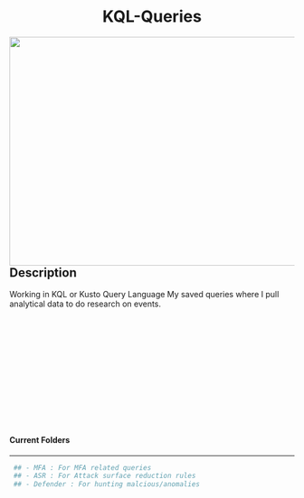 <h1 align ="center">KQL-Queries</h1>
<img align="left" width="525" height="405" src="https://i.imgur.com/gOSSifW.png)">

<h2 align="Left"> Description</h2>

Working in KQL or Kusto Query Language My saved queries where I pull analytical data to do research on events.
<br />
<br />
<br />
<br />
<br />
<br />
<br />
<br />
<br />
<br />
<br />
<br />
<br />
#### Current Folders
-------------------
```python
 ## - MFA : For MFA related queries
 ## - ASR : For Attack surface reduction rules
 ## - Defender : For hunting malcious/anomalies
 ```

